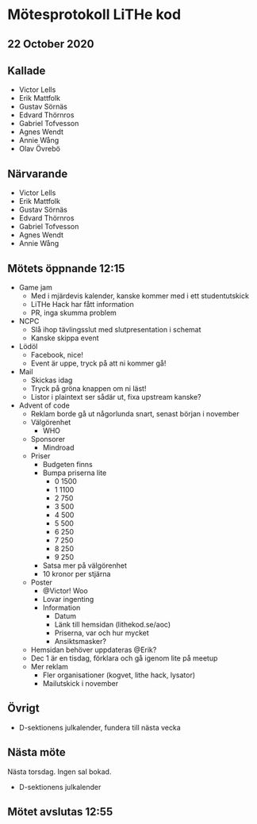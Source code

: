# Mötesprotokoll LiTHe kod

## 22 October 2020

## Kallade

- Victor Lells
- Erik Mattfolk
- Gustav Sörnäs
- Edvard Thörnros
- Gabriel Tofvesson
- Agnes Wendt
- Annie Wång
- Olav Övrebö

## Närvarande

- Victor Lells
- Erik Mattfolk
- Gustav Sörnäs
- Edvard Thörnros
- Gabriel Tofvesson
- Agnes Wendt
- Annie Wång

## Mötets öppnande 12:15

- Game jam
  - Med i mjärdevis kalender, kanske kommer med i ett studentutskick
  - LiTHe Hack har fått information
  - PR, inga skumma problem
- NCPC
  - Slå ihop tävlingsslut med slutpresentation i schemat
  - Kanske skippa event
- Lödöl
  - Facebook, nice!
  - Event är uppe, tryck på att ni kommer gå!
- Mail
  - Skickas idag
  - Tryck på gröna knappen om ni läst!
  - Listor i plaintext ser sådär ut, fixa upstream kanske?
- Advent of code
  - Reklam borde gå ut någorlunda snart, senast början i november
  - Välgörenhet
    - WHO
  - Sponsorer
    - Mindroad
  - Priser
    - Budgeten finns
    - Bumpa priserna lite
      - 0 1500
      - 1 1100
      - 2 750
      - 3 500
      - 4 500
      - 5 500
      - 6 250
      - 7 250
      - 8 250
      - 9 250
    - Satsa mer på välgörenhet
    - 10 kronor per stjärna
  - Poster
    - @Victor! Woo
    - Lovar ingenting
    - Information
      - Datum
      - Länk till hemsidan (lithekod.se/aoc)
      - Priserna, var och hur mycket
      - Ansiktsmasker?
  - Hemsidan behöver uppdateras @Erik?
  - Dec 1 är en tisdag, förklara och gå igenom lite på meetup
  - Mer reklam
    - Fler organisationer (kogvet, lithe hack, lysator)
    - Mailutskick i november

## Övrigt

- D-sektionens julkalender, fundera till nästa vecka

## Nästa möte

Nästa torsdag. Ingen sal bokad.

- D-sektionens julkalender

## Mötet avslutas 12:55
